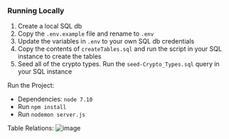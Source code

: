 
### Running Locally

1. Create a local SQL db
1. Copy the `.env.example` file and rename to `.env`
1. Update the variables in `.env` to your own SQL db credentials
1. Copy the contents of `createTables.sql` and run the script in your SQL instance to create the tables
1. Seed all of the crypto types. Run the `seed-Crypto_Types.sql` query in your SQL instance

Run the Project:  
- Dependencies: `node 7.10`
- Run `npm install`
- Run `nodemon server.js`

Table Relations:
![image](https://user-images.githubusercontent.com/20802421/32694620-b92874de-c6e8-11e7-89a6-c8d395f7b39e.png)
